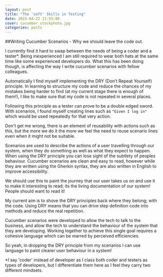 ```yaml
---
layout: post
title: "The 'soft' Skills in Testing"
date: 2015-04-22 11:55:00
cover: cucumber_stockphoto.jpg
categories: posts
---
```


##Writing Cucumber Scenarios - Why we should leave the code out.

I currently find it hard to swap between the needs of being a coder and a tester*. Being inexperienced I am still required to wear both hats at the same time like some experienced developers do.  What this has been doing though, is affecting the way I write cucumber scenarios with fellow colleagues.

Automatically I find myself implementing the DRY (Don’t Repeat Yourself) principle.  In learning to structure my code and reduce the chances of my mistakes being harder to find (at my current stage there is enough of them!), I like to make sure that my code is not repeated in several places.  

Following this principle as a tester can prove to be a double edged sword.  With scenarios, I found myself creating lines such as `"Given I log in"` which would be used repeatedly for that very action.

Don't get me wrong, there is an element of reusability with actions such as this, but the more we do it the more we feel the need to reuse scenario lines even when it might not be suitable.  

Scenarios are used to describe the actions of a user travelling through our system, when they do something as well as what they expect to happen.  When using the DRY principle you can lose sight of the subtlety of peoples behaviour.  Cucumber scenarios are clean and easy to read, however while they are written using the Gherkin syntax, they are also written in English to improve accessibility.  

We should use this to paint the journey that our user takes us on and use it to make it interesting to read; its the living documentation of our system! People should want to read it!

My current aim is to shove the DRY principles back where they belong; with the code.  Using DRY means that you can drive step definition code into methods and reduce the real repetition.

Cucumber scenarios were developed to allow the tech to talk to the business, and allow the tech to understand the behaviour of the system that they are developing.  Working together to achieve this single goal requires a cohesive language which can be marred by perceived efficiencies.

So yeah, in dropping the DRY principle from my scenarios I can use language to paint clearer user behaviour in a system!

*I say 'coder' instead of developer as I class both coder and testers as types of developers, but I differentiate them here as I feel they carry two different mindsets.
